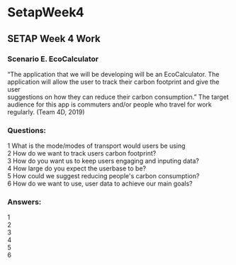 # SetapWeek4
## SETAP Week 4 Work <br > 

### **Scenario E. EcoCalculator** <br > 

“The application that we will be developing will be an EcoCalculator. The application will allow the user to track their carbon footprint and give the user <br > suggestions on how they can reduce their carbon consumption.” The target audience for this app is commuters and/or people who travel for work regularly.  (Team 4D, 2019) <br > 


### **Questions:** <br > 

1 What is the mode/modes of transport would users be using <br > 
2 How do we want to track users carbon footprint? <br > 
3 How do you want us to keep users engaging and inputing data? <br > 
4 How large do you expect the userbase to be? <br > 
5 How could we suggest reducing people's carbon consumption? <br > 
6 How do we want to use, user data to achieve our main goals? <br > 

### **Answers:** <br >

1  <br >
2  <br >
3  <br >
4  <br >
5  <br >
6  <br >
